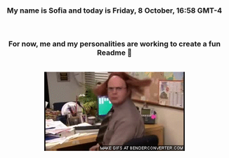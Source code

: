 


<div align="center">
<h3 >My name is Sofia and today is Friday, 8 October, 16:58 GMT-4</h3><br>
<h3 >For now, me and my personalities are working to create a fun Readme 👋
</h3><br>
<img src='img/dwight.gif' alt='working...'/>
</div>
